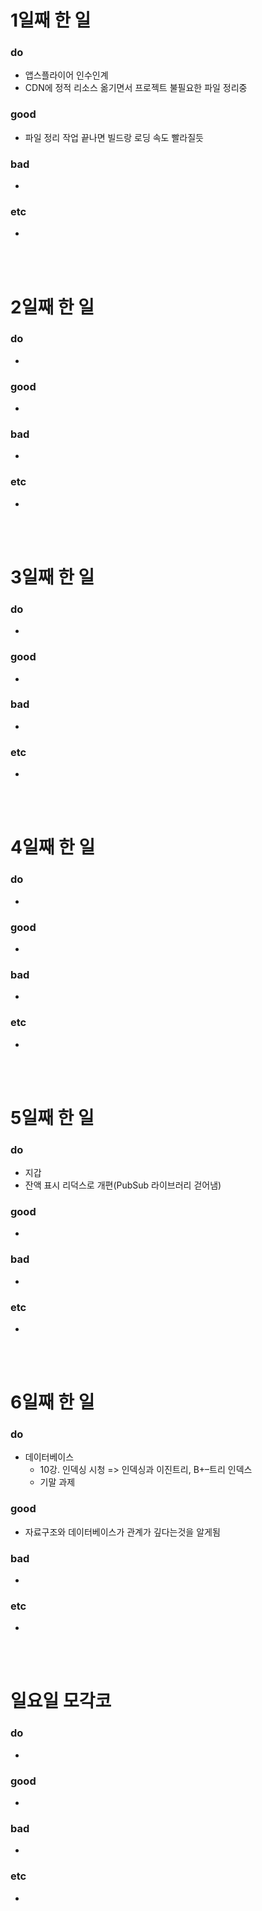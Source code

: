 # 1일째 한 일 
### do
- 앱스플라이어 인수인계
- CDN에 정적 리소스 옮기면서 프로젝트 불필요한 파일 정리중

### good
- 파일 정리 작업 끝나면 빌드랑 로딩 속도 빨라질듯

### bad
- 

### etc
- 

<br /><br />

# 2일째 한 일 
### do
-

### good
-

### bad
-

### etc
-

<br /><br />

# 3일째 한 일 
### do
-

### good
-

### bad
-

### etc
-

<br /><br />

# 4일째 한 일 
### do
-

### good
-

### bad
-

### etc
- 

<br /><br />

# 5일째 한 일 
### do
- 지갑 
 - 잔액 표시 리덕스로 개편(PubSub 라이브러리 걷어냄)
 

### good
-

### bad
-

### etc
- 

<br /><br />

# 6일째 한 일 
### do
- 데이터베이스
  - 10강. 인덱싱 시청 => 인덱싱과 이진트리, B+–트리 인덱스
  - 기말 과제

### good
- 자료구조와 데이터베이스가 관계가 깊다는것을 알게됨
 
### bad
-

### etc
-

<br /><br />

# 일요일 모각코
### do
-

### good
-

### bad
- 

### etc
-

<br /><br />
